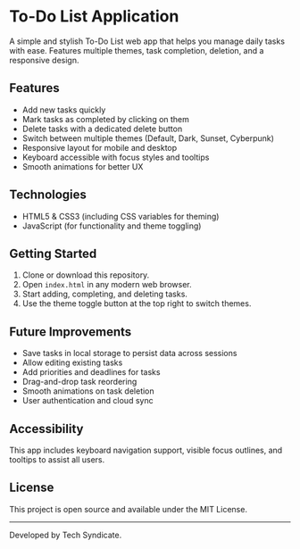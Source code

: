 # To-Do List Application

A simple and stylish To-Do List web app that helps you manage daily tasks with ease. Features multiple themes, task completion, deletion, and a responsive design.

## Features

- Add new tasks quickly
- Mark tasks as completed by clicking on them
- Delete tasks with a dedicated delete button
- Switch between multiple themes (Default, Dark, Sunset, Cyberpunk)
- Responsive layout for mobile and desktop
- Keyboard accessible with focus styles and tooltips
- Smooth animations for better UX

## Technologies

- HTML5 & CSS3 (including CSS variables for theming)
- JavaScript (for functionality and theme toggling)

## Getting Started

1. Clone or download this repository.
2. Open `index.html` in any modern web browser.
3. Start adding, completing, and deleting tasks.
4. Use the theme toggle button at the top right to switch themes.

## Future Improvements

- Save tasks in local storage to persist data across sessions
- Allow editing existing tasks
- Add priorities and deadlines for tasks
- Drag-and-drop task reordering
- Smooth animations on task deletion
- User authentication and cloud sync

## Accessibility

This app includes keyboard navigation support, visible focus outlines, and tooltips to assist all users.

## License

This project is open source and available under the MIT License.

---

Developed by Tech Syndicate.
